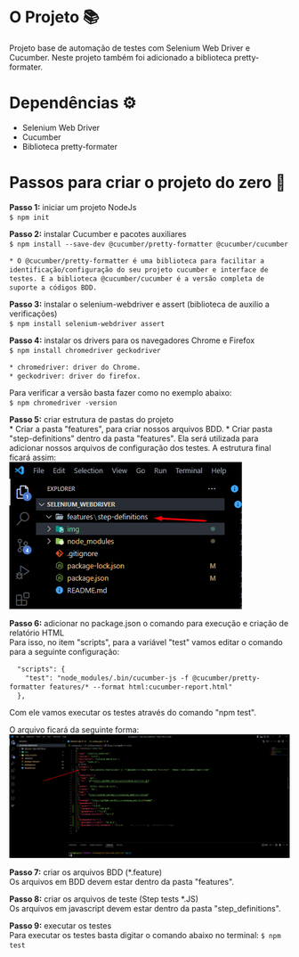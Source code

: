 # O Projeto 📚

Projeto base de automação de testes com Selenium Web Driver e Cucumber. Neste projeto também foi adicionado a biblioteca pretty-formater.

# Dependências ⚙️

* Selenium Web Driver
* Cucumber
* Biblioteca pretty-formater

# Passos para criar o projeto do zero 📌

**Passo 1:** iniciar um projeto NodeJs<br>
`$ npm init`

**Passo 2:** instalar Cucumber e pacotes auxiliares<br>
`$ npm install --save-dev @cucumber/pretty-formatter @cucumber/cucumber`

    * O @cucumber/pretty-formatter é uma biblioteca para facilitar a identificação/configuração do seu projeto cucumber e interface de testes. E a biblioteca @cucumber/cucumber é a versão completa de suporte a códigos BDD.

**Passo 3:** instalar o selenium-webdriver e assert (biblioteca de auxilio a verificações)<br>
`$ npm install selenium-webdriver assert`

**Passo 4:** instalar os drivers para os navegadores Chrome  e Firefox<br>
`$ npm install chromedriver geckodriver`

    * chromedriver: driver do Chrome.
    * geckodriver: driver do firefox.

Para verificar a versão basta fazer como no exemplo abaixo:<br>
`$ npm chromedriver -version`

**Passo 5:** criar estrutura de pastas do projeto<br>
    * Criar a pasta "features", para criar nossos arquivos BDD.
    * Criar pasta "step-definitions" dentro da pasta "features". Ela será utilizada para adicionar nossos arquivos de configuração dos testes.
A estrutura final ficará assim:
![img](./img/exibindo_pasta_features_step_definitions.png "Exibindo localização das pastas")

**Passo 6:** adicionar no package.json o comando para execução e criação de relatório HTML<br>
Para isso, no item "scripts", para a variável "test" vamos editar o comando para a seguinte configuração:

```
  "scripts": {
    "test": "node_modules/.bin/cucumber-js -f @cucumber/pretty-formatter features/* --format html:cucumber-report.html"
  },
```

Com ele vamos executar os testes através do comando "npm test".

O arquivo ficará da seguinte forma:
![img](./img/exibindo_script_test.png "Exibindo script test")

**Passo 7:** criar os arquivos BDD (*.feature)<br>
Os arquivos em BDD devem estar dentro da pasta "features".

**Passo 8:** criar os arquivos de teste (Step tests *.JS)<br>
Os arquivos em javascript devem estar dentro da pasta "step_definitions".

**Passo 9:** executar os testes<br>
Para executar os testes basta digitar o comando abaixo no terminal:
`$ npm test`